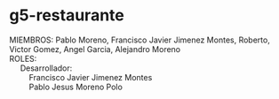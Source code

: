 # g5-restaurante
MIEMBROS: Pablo Moreno, Francisco Javier Jimenez Montes, Roberto, Victor Gomez, Angel Garcia, Alejandro Moreno<br/>
ROLES:<br/>
&nbsp;&nbsp;&nbsp;&nbsp;
Desarrollador:<br/>
&nbsp;&nbsp;&nbsp;&nbsp;&nbsp;&nbsp;&nbsp;&nbsp; Francisco Javier Jimenez Montes<br/>
&nbsp;&nbsp;&nbsp;&nbsp;&nbsp;&nbsp;&nbsp;&nbsp; Pablo Jesus Moreno Polo<br/>
